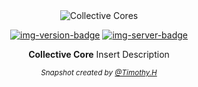 <!--
SwarmNet Documentation
By: Timothy. H
-->

<div align="center">
  <img src="ReadMe - Assets/images/title-ccore.svg" alt="Collective Cores" />
</div>

<div align="center">

<!-- Quick Links -->
[![img-version-badge]][git-repo]
[![img-server-badge]][git-server]

</div>

<!-- SectionStart: Body -->

<div align="center">

  **Collective Core** Insert Description

  <sub><i>Snapshot created by <u>@Timothy.H</u></i></sub>
</div>

<!--SectionEnd: Body -->

<!--
Repo References
-->
[git-repo]:https://github.com/timhow38/SwarmNet
[git-server]:https://github.com/timhow38/SwarmNet/tree/master/SwarmNet%20-%20ServerSide
<!--
Link References
-->
[img-version-badge]:https://img.shields.io/badge/RELEASE-V1.0.4-blue?logo=github&style=for-the-badge
[img-server-badge]:https://img.shields.io/badge/VERSION-SERVER-brightgreen?logo=github&style=for-the-badge
